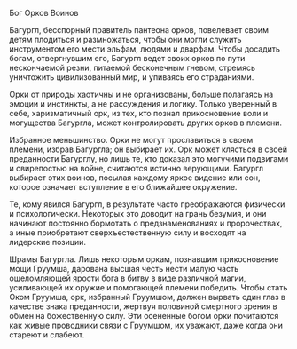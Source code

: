 Бог Орков Воинов


Багургл, бесспорный правитель пантеона орков, повелевает своим детям плодиться и размножаться, чтобы они могли служить инструментом его мести эльфам, людями и дварфам. Чтобы досадить богам, отвергнувшим его, Багургл ведет своих орков по пути нескончаемой резни, питаемой бесконечным гневом, стремясь уничтожить цивилизованный мир, и упиваясь его страданиями.  

Орки от природы хаотичны и не организованы, больше полагаясь на эмоции и инстинкты, а не рассуждения и логику. Только уверенный в себе, харизматичный орк, из тех, кто познал прикосновение воли и могущества Багургла, может контролировать других орков в племени.

Избранное меньшинство. Орки не могут прославиться в своем племени, избрав Багургла; он выбирает их. Орк может клясться в своей преданности Багурглу, но лишь те, кто доказал это могучими подвигами и свирепостью на войне, считаются истинно верующими. Багургл выбирает этих воинов, посылая каждому яркое видение или сон, которое означает вступление в его ближайшее окружение.

Те, кому явился Багургл, в результате часто преображаются физически и психологически. Некоторых это доводит на грань безумия, и они начинают постоянно бормотать о предзнаменованиях и пророчествах, а иные приобретают сверхъестественную силу и восходят на лидерские позиции.

Шрамы Багургла. Лишь некоторым оркам, познавшим прикосновение мощи Груумша, дарована высшая честь нести малую часть ошеломляющей ярости бога в битву в виде различной магии, усиливающей их оружие и помогающей племени победить. Чтобы стать Оком Груумша, орк, избранный Груумшом, должен вырвать один глаз в качестве знака преданности, жертвуя половиной смертного зрения в обмен на божественную силу. Эти осененные богом орки почитаются как живые проводники связи с Груумшом, их уважают, даже когда они стареют и слабеют.